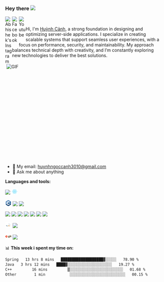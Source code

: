 ### Hey there <img src="https://media.giphy.com/media/hvRJCLFzcasrR4ia7z/giphy.gif" width="25px">
<a href="https://www.instagram.com/huynhf.canhr/">
  <img align="left" alt="Abhishek's Instagram" width="22px" src="https://raw.githubusercontent.com/hussainweb/hussainweb/main/icons/instagram.png" />
</a>
<a href="https://www.facebook.com/profile.php?id=100017301409184">
  <img align="left" alt="Facebook" width="22px" src="https://cdn.pixabay.com/photo/2015/05/17/10/51/facebook-770688_1280.png" />
</a>
<a href="https://www.youtube.com/channel/UCYSQD-tODPkJ3OLQSY1MdDQ">
  <img align="left" alt="Youtube" width="22px" src="https://play-lh.googleusercontent.com/lMoItBgdPPVDJsNOVtP26EKHePkwBg-PkuY9NOrc-fumRtTFP4XhpUNk_22syN4Datc" />
</a>

<br />

Hi, I'm [Huỳnh Cảnh](https://www.facebook.com/profile.php?id=100017301409184), a strong foundation in designing and optimizing server-side applications. I specialize in creating scalable systems that support seamless user experiences, with a focus on performance, security, and maintainability. My approach balances technical depth with creativity, and I’m constantly exploring new technologies to deliver the best solutions.



  <img align="right" alt="GIF" src="https://github.com/abhisheknaiidu/abhisheknaiidu/blob/master/code.gif?raw=true" width="500" height="320" />
  
- 💼 My email: huynhngoccanh3010@gmail.com
- 💬 Ask me about anything

**Languages and tools:**  

<code><img height="20" src="https://namcoi.com/wp-content/uploads/2019/09/html-css-js.jpg"></code>
<code><img height="20" src="https://raw.githubusercontent.com/github/explore/80688e429a7d4ef2fca1e82350fe8e3517d3494d/topics/react/react.png"></code>

<code><img height="20" src="https://raw.githubusercontent.com/github/explore/80688e429a7d4ef2fca1e82350fe8e3517d3494d/topics/cpp/cpp.png"></code>
<code><img height="20" src="http://itplus-academy.edu.vn/upload/c47d9c29fc44c2b7996a2613aec3c1f9/files/writer1/jv.jpg"></code>
<code><img height="20" src="https://banner2.cleanpng.com/20180328/dcw/avjstgex3.webp"></code>

<code><img height="20" src="http://2.bp.blogspot.com/-OY1kNlSRYuE/T9wyJx3pggI/AAAAAAAAA94/xIfuzk9kI4s/s1600/Dev-C++.jpg"></code>
<code><img height="20" src="https://upload.wikimedia.org/wikipedia/commons/thumb/2/2c/Visual_Studio_Icon_2022.svg/1200px-Visual_Studio_Icon_2022.svg.png"></code>
<code><img height="20" src="https://yt3.ggpht.com/_q52i8bUAEvcb7JR4e-eNTv23y2A_wg5sCz0NC0GrGtcw1CRMWJSOPVHUDh_bngD0q4gMvVeoA=s900-c-k-c0x00ffffff-no-rj"></code>
<code><img height="20" src="https://encrypted-tbn0.gstatic.com/images?q=tbn:ANd9GcQATCRivkyKDL0G_1tq7zikQcnw4UInvfajQg&usqp=CAU"></code>
<code><img height="20" src="https://stackjava.com/wp-content/uploads/2017/12/spring-logo.png"></code>
<code><img height="20" src="https://upload.wikimedia.org/wikipedia/commons/thumb/9/98/Apache_NetBeans_Logo.svg/800px-Apache_NetBeans_Logo.svg.png"></code>
<code><img height="20" src="https://shareprogramming.net/wp-content/uploads/2021/02/kisspng-eclipse-computer-icons-integrated-development-envi-eclipse-5ac531e02a77f0.157488451522872800174.jpg"></code>

<code><img height="20" src="https://raw.githubusercontent.com/github/explore/80688e429a7d4ef2fca1e82350fe8e3517d3494d/topics/mysql/mysql.png"></code>
<code><img height="20" src="https://st.quantrimang.com/photos/image/2018/01/08/microsoft-sql-server-640.jpg"></code>

<code><img height="20" src="https://raw.githubusercontent.com/github/explore/80688e429a7d4ef2fca1e82350fe8e3517d3494d/topics/git/git.png"></code>
<code><img height="20" src="https://timoday.edu.vn/wp-content/uploads/2019/12/Postman.png"></code>


📊 **This week i spent my time on:**
<!--START_SECTION:waka-->

```text
Spring   13 hrs 8 mins   ███████████████████▓░░░░░   78.90 %
Java   3 hrs 12 mins   ████▓░░░░░░░░░░░░░░░░░░░░   19.27 %
C++         16 mins         ▒░░░░░░░░░░░░░░░░░░░░░░░░   01.68 %
Other        1 min           ░░░░░░░░░░░░░░░░░░░░░░░░░   00.15 %
```

<!--END_SECTION:waka-->


<!-- TODO-IST:END -->



